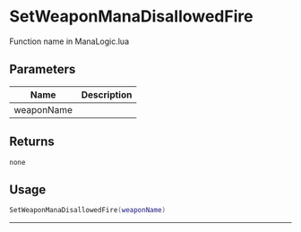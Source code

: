 # SetWeaponManaDisallowedFire

Function name in ManaLogic.lua

## Parameters

| Name       | Description |
| ---------- | ----------- |
| weaponName |             |

## Returns

`none`

## Usage

```lua
SetWeaponManaDisallowedFire(weaponName)
```

---
